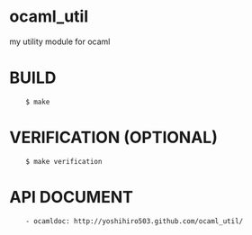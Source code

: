 ocaml_util
==========

my utility module for ocaml


BUILD
=====

        $ make


VERIFICATION (OPTIONAL)
=======================

        $ make verification


API DOCUMENT
============

        - ocamldoc: http://yoshihiro503.github.com/ocaml_util/
